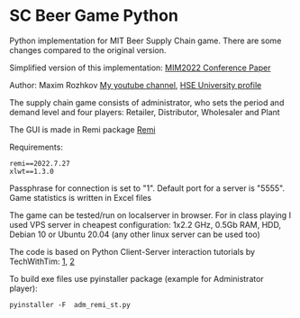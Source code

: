 # SC Beer Game Python
Python implementation for MIT Beer Supply Chain game. There are some changes compared to the original version.

Simplified version of this implementation: [MIM2022 Conference Paper](https://doi.org/10.1016/j.ifacol.2022.09.673) 

Author: Maxim Rozhkov [My youtube channel](https://www.youtube.com/channel/UCxcUanIa5FKZf0FhUDAA5Dg), [HSE University profile](https://www.hse.ru/en/org/persons/25922950)

The supply chain game consists of administrator, who sets the period and demand level and four players: Retailer, Distributor, Wholesaler and Plant

The GUI is made in Remi package [Remi](https://github.com/rawpython/remi)

Requirements:
```
remi==2022.7.27
xlwt==1.3.0
```
Passphrase for connection is set to "1". Default port for a server is "5555". Game statistics is written in Excel files

The game can be tested/run on localserver in browser. For in class playing I used VPS server in cheapest configuration: 1x2.2 GHz, 0.5Gb RAM, HDD, Debian 10 or Ubuntu 20.04 (any other linux server can be used too)

The code is based on Python Client-Server interaction tutorials by TechWithTim: [1](https://www.youtube.com/watch?v=-3B1v-K1oXE), [2](https://www.youtube.com/watch?v=3QiPPX-KeSc&t=2607s) 

To build exe files use pyinstaller package (example for Administrator player):
```
pyinstaller -F  adm_remi_st.py
```
